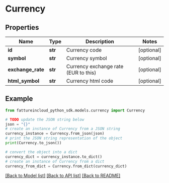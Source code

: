 # Currency


## Properties

Name | Type | Description | Notes
------------ | ------------- | ------------- | -------------
**id** | **str** | Currency code | [optional] 
**symbol** | **str** | Currency symbol | [optional] 
**exchange_rate** | **str** | Currency exchange rate (EUR to this) | [optional] 
**html_symbol** | **str** | Currency html code | [optional] 

## Example

```python
from fattureincloud_python_sdk.models.currency import Currency

# TODO update the JSON string below
json = "{}"
# create an instance of Currency from a JSON string
currency_instance = Currency.from_json(json)
# print the JSON string representation of the object
print(Currency.to_json())

# convert the object into a dict
currency_dict = currency_instance.to_dict()
# create an instance of Currency from a dict
currency_from_dict = Currency.from_dict(currency_dict)
```
[[Back to Model list]](../README.md#documentation-for-models) [[Back to API list]](../README.md#documentation-for-api-endpoints) [[Back to README]](../README.md)


